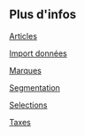 ## Plus d'infos

<a class='see-also' href='articles.html'><span class='title'>Articles</span></a>

<a class='see-also' href='importdonnees.html'><span class='title'>Import données</span></a>

<a class='see-also' href='marques.html'><span class='title'>Marques</span></a>

<a class='see-also' href='segmentation.html'><span class='title'>Segmentation</span></a>

<a class='see-also' href='selections.html'><span class='title'>Selections</span></a>

<a class='see-also' href='taxes.html'><span class='title'>Taxes</span></a>

